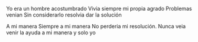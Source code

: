 Yo era un hombre
acostumbrado
Vivia siempre 
mi propia agrado
Problemas venian
Sin considerarlo
resolvia
dar la solución

A mi manera
Siempre a mi manera
No perderia
mi resolución. 
Nunca veia
venir la ayuda
a mi manera
y solo yo